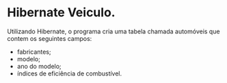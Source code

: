 # Hibernate Veiculo.
Utilizando Hibernate, o programa cria uma tabela chamada automóveis que contem os seguintes campos:
- fabricantes;
- modelo;
- ano do modelo;
- índices de eficiência de combustível.
